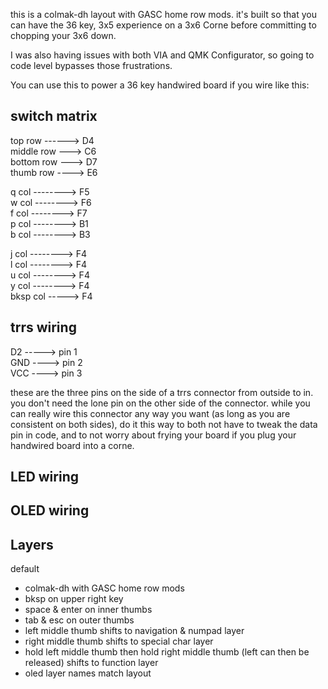 this is a colmak-dh layout with GASC home row mods.
it's built so that you can have the 36 key, 3x5 experience on a 3x6 Corne before committing to chopping your 3x6 down.

I was also having issues with both VIA and QMK Configurator, so going to code level bypasses those frustrations.

You can use this to power a 36 key handwired board if you wire like this:

switch matrix  
------------------  
top row ------> D4  
middle row ---> C6  
bottom row ---> D7  
thumb row ----> E6  
  
q col --------> F5  
w col --------> F6  
f col --------> F7  
p col --------> B1  
b col --------> B3  
  
j col --------> F4  
l col --------> F4  
u col --------> F4  
y col --------> F4  
bksp col -----> F4  
  
trrs wiring  
---------------  
D2 -----> pin 1  
GND ----> pin 2  
VCC ----> pin 3  

these are the three pins on the side of a trrs connector from outside to in. you don't need the lone pin on the other side of the connector.
while you can really wire this connector any way you want (as long as you are consistent on both sides), do it this way to both not have to tweak
the data pin in code, and to not worry about frying your board if you plug your handwired board into a corne.

LED wiring  
---------------  
  
  
OLED wiring  
---------------  
  

Layers  
---------------  
default  
  - colmak-dh with GASC home row mods
  - bksp on upper right key
  - space & enter on inner thumbs
  - tab & esc on outer thumbs
  - left middle thumb shifts to navigation & numpad layer
  - right middle thumb shifts to special char layer
  - hold left middle thumb then hold right middle thumb (left can then be released) shifts to function layer
  - oled layer names match layout
